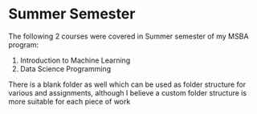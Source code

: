 # Summer Semester

The following 2 courses were covered in Summer semester of my MSBA program:
1. Introduction to Machine Learning
2. Data Science Programming

There is a blank folder as well which can be used as folder structure for various and assignments, although I believe a custom folder structure is more suitable for each piece of work
